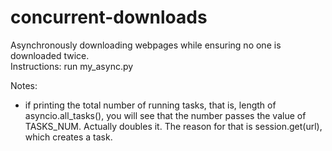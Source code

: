 # concurrent-downloads

Asynchronously downloading webpages while ensuring no one is downloaded twice. </br>
Instructions: run my_async.py

Notes:

- if printing the total number of running tasks, that is, length of asyncio.all_tasks(), you will see that the number
passes the value of TASKS_NUM. Actually doubles it. The reason for that is session.get(url), which creates a task.